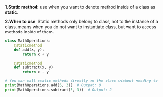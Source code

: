 **1.Static method:**
use when you want to denote method inside of a class as **static**.

**2.When to use:**
Static methods only belong to class, not to the instance of a class. means when you do not want to instantiate class, but want to access methods inside of them.

```Python
class MathOperations:
    @staticmethod
    def add(x, y):
        return x + y

    @staticmethod
    def subtract(x, y):
        return x - y

# You can call static methods directly on the class without needing to instantiate an object
print(MathOperations.add(5, 3))  # Output: 8
print(MathOperations.subtract(5, 3))  # Output: 2

```